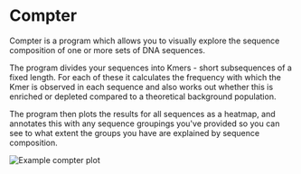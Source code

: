 # Compter
Compter is a program which allows you to visually explore the sequence composition of one or more sets of DNA sequences.

The program divides your sequences into Kmers - short subsequences of a fixed length.  For each of these it calculates the frequency with which the Kmer is observed in each sequence and also works out whether this is enriched or depleted compared to a theoretical background population.

The program then plots the results for all sequences as a heatmap, and annotates this with any sequence groupings you've provided so you can see to what extent the groups you have are explained by sequence composition.

![Example compter plot](https://raw.githubusercontent.com/s-andrews/compter/master/test/example.png)
